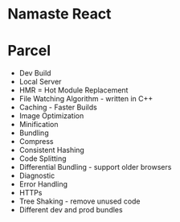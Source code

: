 # Namaste React



# Parcel 
- Dev Build 
- Local Server
- HMR = Hot Module Replacement
- File Watching Algorithm - written in C++
- Caching - Faster Builds
- Image Optimization
- Minification
- Bundling
- Compress
- Consistent Hashing
- Code Splitting 
- Differential Bundling - support older browsers
- Diagnostic 
- Error Handling
- HTTPs
- Tree Shaking - remove unused code
- Different dev and prod bundles

